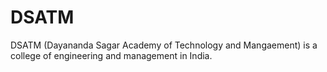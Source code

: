 # DSATM

DSATM (Dayananda Sagar Academy of Technology and Mangaement) is a college of engineering and management in India.
